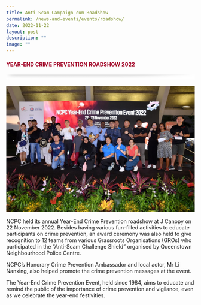 ```yaml
---
title: Anti Scam Campaign cum Roadshow
permalink: /news-and-events/events/roadshow/
date: 2022-11-22
layout: post
description: ""
image: ""
---
```

#### <font style="color:#a20427;">YEAR-END CRIME PREVENTION ROADSHOW 2022</font>

![](/images/About/header-border.png)

![](/images/crime-prevention-roadshow.jpg)

NCPC held its annual Year-End Crime Prevention roadshow at J Canopy on 22 November 2022. Besides having various fun-filled activities to educate participants on crime prevention, an award ceremony was also held to give recognition to 12 teams from various Grassroots Organisations (GROs) who participated in the “Anti-Scam Challenge Shield” organised by Queenstown Neighbourhood Police Centre.

NCPC’s Honorary Crime Prevention Ambassador and local actor, Mr Li Nanxing, also helped promote the crime prevention messages at the event.

The Year-End Crime Prevention Event, held since 1984, aims to educate and remind the public of the importance of crime prevention and vigilance, even as we celebrate the year-end festivities.
